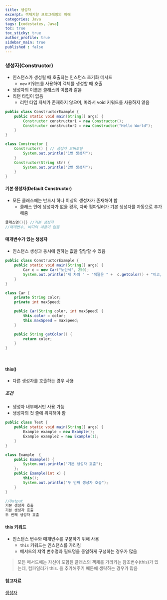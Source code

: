 ```yaml
---
title: 생성자
excerpt: 객체지향 프로그래밍의 이해
categories: Java
tags: [codestates, Java]
toc: true
toc_sticky: true
author_profile: true
sidebar_main: true
published : false
---
```


### 생성자(Constructor)
- 인스턴스가 생성될 때 호출되는 인스턴스 초기화 메서드
  - ```new``` 키워드를 사용하여 객체를 생성할 때 호출
- 생성자의 이름은 클래스의 이름과 같음
- 리턴 타입이 없음
  - 리턴 타입 자체가 존재하지 않으며, 따라서 void 키워드를 사용하지 않음

```java
public class ConstructorExample {
    public static void main(String[] args) {
        Constructor constructor1 = new Constructor();
        Constructor constructor2 = new Constructor("Hello World");
    }
}

class Constructor {
    Constructor() { // 생성자 오버로딩
        System.out.println("1번 생성자");
    }
    Constructor(String str) {
        System.out.println("2번 생성자");
    }
}
```

#### 기본 생성자(Default Constructor)
- 모든 클래스에는 반드시 하나 이상의 생성자가 존재해야 함
  - 클래스 안에 생성자가 없을 경우, 자바 컴파일러가 기본 생성자를 자동으로 추가 해줌
```java
클래스명(){} //기본 생성자
//매개변수, 바디의 내용이 없음
```

#### 매개변수가 있는 생성자
- 인스턴스 생성과 동시에 원하는 값을 할당할 수 있음
```java
public class ConstructorExample {
    public static void main(String[] args) {
        Car c = new Car("노란색", 250);
        System.out.println("제 차의 " + "색깔은 " +  c.getColor() + "이고, 최고 속력은 " c.getMaxSpeed() + "입니다.");
    }
}

class Car {
    private String color;
    private int maxSpeed;

    public Car(String color, int maxSpeed) {
        this.color = color;
        this.maxSpeed = maxSpeed;
    }

    public String getColor() {
        return color;
    }
}
```

<br>

#### this()
- 다른 생성자를 호출하는 경우 사용

##### 조건
- 생성자 내부에서만 사용 가능
- 생성자의 첫 줄에 위치해야 함

```java
public class Test {
    public static void main(String[] args) {
        Example example = new Example();
        Example example2 = new Example(1);
    }
}

class Example  {
    public Example() {
        System.out.println("기본 생성자 호출");
    };
    public Example(int x) {
        this();
        System.out.println("두 번째 생성자 호출");
    }
}

//Output
기본 생성자 호출
기본 생성자 호출
두 번째 생성자 호출
```

#### this 키워드
- 인스턴스 변수와 매개변수를 구분하기 위해 사용
  - ```this``` 키워드는 인스턴스를 가리킴
  - 메서드의 지역 변수명과 필드명을 동일하게 구성하는 경우가 많음

> 모든 메서드에는 자신이 포함된 클래스의 객체를 가리키는 참조변수(this)가 있는데, 컴파일러가 this. 을 추가해주기 때문에 생략하는 경우가 많음


#### 참고자료
[생성자](http://wiki.hash.kr/index.php/%EC%83%9D%EC%84%B1%EC%9E%90)